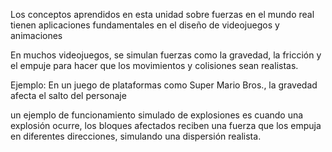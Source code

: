 Los conceptos aprendidos en esta unidad sobre fuerzas en el mundo real tienen aplicaciones fundamentales en el diseño de videojuegos y animaciones

En muchos videojuegos, se simulan fuerzas como la gravedad, la fricción y el empuje para hacer que los movimientos y colisiones sean realistas.

Ejemplo: En un juego de plataformas como Super Mario Bros., la gravedad afecta el salto del personaje

un ejemplo de funcionamiento simulado de explosiones es cuando una explosión ocurre, los bloques afectados reciben una fuerza que los empuja en diferentes direcciones, simulando una dispersión realista.
